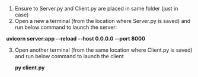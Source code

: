    
1. Ensure to Server.py and Client.py are placed in same folder (just in case)
2. Open a new a terminal (from the location where Server.py is saved) and run below command to launch the server:
   
  **uvicorn server:app --reload --host 0.0.0.0 --port 8000**
  
3. Open another terminal (from the same location where Client.py is saved) and run below command to launch the client
   
   **py client.py**
